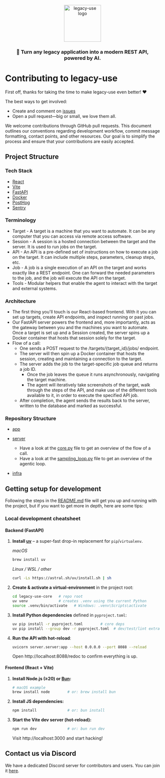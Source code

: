 <p align="center">
  <img src="https://framerusercontent.com/images/dITUuTk8cKrr6KBrjwv9142LXLw.png" width="120" alt="legacy-use logo" />
  <h3 align="center">🚀  Turn any legacy application into a modern REST API, powered by AI.</h3>
</p>

# Contributing to legacy-use

First off, thanks for taking the time to make legacy-use even better! ❤️

The best ways to get involved:

- Create and comment on [issues](https://github.com/legacy-use/legacy-use/issues)
- Open a pull request—big or small, we love them all.

We welcome contributions through GitHub pull requests. This document outlines our conventions regarding development workflow, commit message formatting, contact points, and other resources. Our goal is to simplify the process and ensure that your contributions are easily accepted.

## Project Structure

### Tech Stack

- [React](https://react.dev/)
- [Vite](https://vitejs.dev/)
- [FastAPI](https://fastapi.tiangolo.com/)
- [Docker](https://www.docker.com/)
- [PostHog](https://posthog.com/)
- [Sentry](https://sentry.io/)

### Terminology

- Target - A target is a machine that you want to automate. It can be any computer that you can access via remote access software.
- Session - A session is a hosted connection between the target and the server. It is used to run jobs on the target.
- API - An API is a pre-defined set of instructions on how to execute a job on the target. It can include multiple steps, parameters, cleanup steps, etc.
- Job - A job is a single execution of an API on the target and works exactly like a REST endpoint. One can forward the needed parameters to the job, and the job will execute the API on the target.
- Tools - Modular helpers that enable the agent to interact with the target and external systems.

### Architecture

- The first thing you'll touch is our React-based frontend. With it you can set up targets, create API endpoints, and inspect running or past jobs.
- Our FastAPI server powers the frontend and, more importantly, acts as the gateway between you and the machines you want to automate. Once a target is set up and a Session created, the server spins up a Docker container that hosts that session solely for the target.
- Flow of a call: 
    - One sends a POST request to the /targets/{target_id}/jobs/ endpoint. 
    - The server will then spin up a Docker container that hosts the session, creating and maintaining a connection to the target.
    - The server adds the job to the target-specific job queue and returns a job ID.
        - Once the job leaves the queue it runs asynchronously, navigating the target machine.
        - The agent will iteratively take screenshots of the target, walk through the steps of the API, and make use of the different tools available to it, in order to execute the specified API job.
    - After completion, the agent sends the results back to the server, written to the database and marked as successful.

### Repository Structure

- [app](./app)
    
- [server](./server)
    - Have a look at the [core.py](./server/core.py) file to get an overview of the flow of a call.
    - Have a look at the [sampling_loop.py](./server/computer_use/sampling_loop.py) file to get an overview of the agentic loop.
    
- [infra](./infra)

## Getting setup for development

Following the steps in the [README.md](./README.md) file will get you up and running with the project, but if you want to get more in depth, here are some tips:

### Local development cheatsheet

#### Backend (FastAPI)

1. **Install [uv](https://github.com/astral-sh/uv)** – a super-fast drop-in replacement for `pip`/`virtualenv`.

   *macOS*
   ```bash
   brew install uv
   ```
   *Linux / WSL / other*
   ```bash
   curl -Ls https://astral.sh/uv/install.sh | sh
   ```

2. **Create & activate a virtual-environment** in the project root:
   ```bash
   cd legacy-use-core   # repo root
   uv venv              # creates .venv using the current Python
   source .venv/bin/activate   # Windows: .venv\Scripts\activate
   ```

3. **Install Python dependencies** defined in `pyproject.toml`:
   ```bash
   uv pip install -r pyproject.toml        # core deps
   uv pip install --group dev -r pyproject.toml  # dev/test/lint extras
   ```

4. **Run the API with hot-reload**:
   ```bash
   uvicorn server.server:app --host 0.0.0.0 --port 8088 --reload
   ```
   Open http://localhost:8088/redoc to confirm everything is up.

#### Frontend (React + Vite)

1. **Install Node.js (≥20) or [Bun](https://bun.sh/):**
   ```bash
   # macOS example
   brew install node        # or: brew install bun
   ```

2. **Install JS dependencies:**
   ```bash
   npm install              # or: bun install
   ```

3. **Start the Vite dev server (hot-reload):**
   ```bash
   npm run dev              # or: bun run dev
   ```
   Visit http://localhost:3000 and start hacking!  

## Contact us via Discord

We have a dedicated Discord server for contributors and users. You can join it [here](https://link.browser-use.com/discord).



